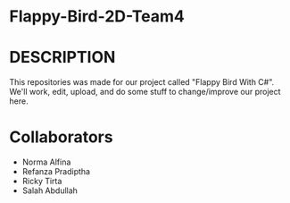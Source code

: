 ﻿# Flappy-Bird-2D-Team4
# DESCRIPTION
This repositories was made for our project called "Flappy Bird With C#". We'll work, edit, upload, and do some stuff to change/improve our project here.

# Collaborators
- Norma Alfina
- Refanza Pradiptha
- Ricky Tirta
- Salah Abdullah
